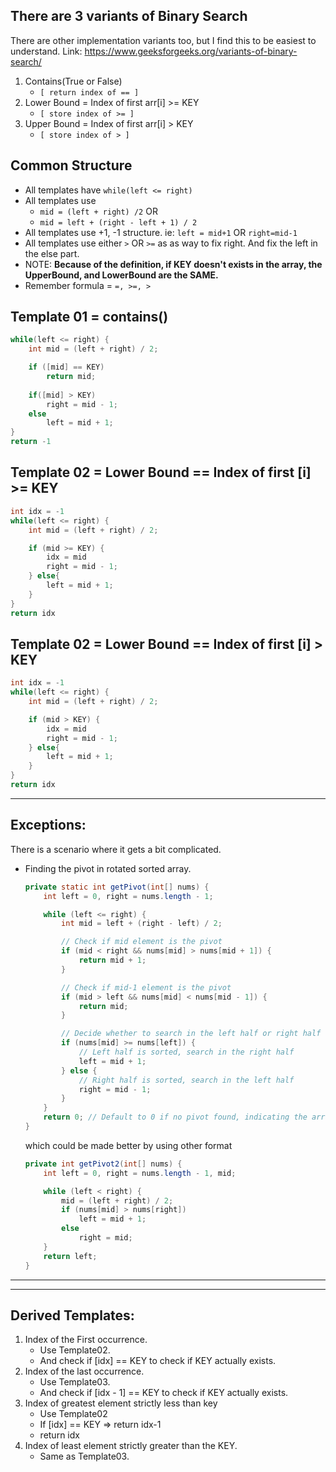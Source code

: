 ## There are 3 variants of Binary Search

There are other implementation variants too, but I find this to be easiest to understand.
Link: https://www.geeksforgeeks.org/variants-of-binary-search/

1. Contains(True or False)
   - `[ return index of == ]`
2. Lower Bound = Index of first arr[i] >= KEY 
   - `[ store index of >= ]`
3. Upper Bound = Index of first arr[i] > KEY
   - `[ store index of > ]`

## Common Structure

- All templates have `while(left <= right)`
- All templates use
  - `mid = (left + right) /2` OR
  - `mid = left + (right - left + 1) / 2`
- All templates use +1, -1 structure. ie: `left = mid+1` OR `right=mid-1`
- All templates use either `>` OR `>=` as as way to fix right. And fix the left in the else part.
- NOTE: **Because of the definition, if KEY doesn't exists in the array, the UpperBound, and LowerBound are the SAME.**
- Remember formula = `=, >=, >`

## Template 01 = contains()

```java
while(left <= right) {
    int mid = (left + right) / 2;

    if ([mid] == KEY) 
        return mid;
    
    if([mid] > KEY)
        right = mid - 1;
    else
        left = mid + 1;
}
return -1
```

## Template 02 = Lower Bound == Index of first [i] >= KEY

```java
int idx = -1
while(left <= right) {
    int mid = (left + right) / 2;

    if (mid >= KEY) {
        idx = mid
        right = mid - 1;
    } else{
        left = mid + 1;
    }
}
return idx
```
## Template 02 = Lower Bound == Index of first [i] > KEY

```java
int idx = -1
while(left <= right) {
    int mid = (left + right) / 2;

    if (mid > KEY) {
        idx = mid
        right = mid - 1;
    } else{
        left = mid + 1;
    }
}
return idx
```

---
## Exceptions:

There is a scenario where it gets a bit complicated.

- Finding the pivot in rotated sorted array.

    ```java
    private static int getPivot(int[] nums) {
        int left = 0, right = nums.length - 1;

        while (left <= right) {
            int mid = left + (right - left) / 2;

            // Check if mid element is the pivot
            if (mid < right && nums[mid] > nums[mid + 1]) {
                return mid + 1;
            }

            // Check if mid-1 element is the pivot
            if (mid > left && nums[mid] < nums[mid - 1]) {
                return mid;
            }

            // Decide whether to search in the left half or right half
            if (nums[mid] >= nums[left]) {
                // Left half is sorted, search in the right half
                left = mid + 1;
            } else {
                // Right half is sorted, search in the left half
                right = mid - 1;
            }
        }
        return 0; // Default to 0 if no pivot found, indicating the array is not rotated
    }
    ```

    which could be made better by using other format

    ```java
    private int getPivot2(int[] nums) {
        int left = 0, right = nums.length - 1, mid;

        while (left < right) {
            mid = (left + right) / 2;
            if (nums[mid] > nums[right])
                left = mid + 1;
            else
                right = mid;
        }
        return left;
    }
    ```

---
---

## Derived Templates:
1. Index of the First occurrence.
    - Use Template02. 
    - And check if [idx] == KEY to check if KEY actually exists. 
2. Index of the last occurrence.
    - Use Template03.
    - And check if [idx - 1] == KEY to check if KEY actually exists.
3. Index of greatest element strictly less than key
    - Use Template02
    - If [idx] == KEY => return idx-1
    - return idx
4. Index of least element strictly greater than the KEY.
    - Same as Template03.